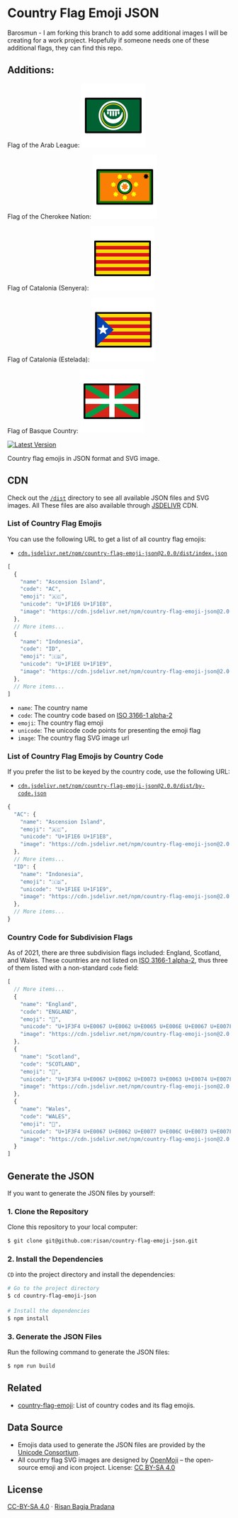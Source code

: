 # Country Flag Emoji JSON

Barosmun - I am forking this branch to add some additional images I will be creating for a work project. Hopefully if someone needs one of these additional flags, they can find this repo.

## Additions:
Flag of the Arab League:
![Arab League](https://raw.githubusercontent.com/Barosmun/country-flag-emoji-json/main/new/ARAB.svg)

Flag of the Cherokee Nation:
![Cherokee](https://raw.githubusercontent.com/Barosmun/country-flag-emoji-json/main/new/CHR.svg)

Flag of Catalonia (Senyera):
![Senyera](https://raw.githubusercontent.com/Barosmun/country-flag-emoji-json/main/new/SENYERA.svg)

Flag of Catalonia (Estelada):
![Estelada](https://raw.githubusercontent.com/Barosmun/country-flag-emoji-json/main/new/ESTELADA.svg)

Flag of Basque Country:
![Basque](https://raw.githubusercontent.com/Barosmun/country-flag-emoji-json/main/new/BASQUE.svg)



[![Latest Version](https://badgen.net/npm/v/country-flag-emoji-json)](https://www.npmjs.com/package/country-flag-emoji-json)

Country flag emojis in JSON format and SVG image.

## CDN

Check out the [`/dist`](https://github.com/risan/country-flag-emoji-json/tree/master/dist) directory to see all available JSON files and SVG images. All These files are also available through [JSDELIVR](https://www.jsdelivr.com/package/npm//country-flag-emoji-json?path=dist) CDN.

### List of Country Flag Emojis

You can use the following URL to get a list of all country flag emojis:

- [`cdn.jsdelivr.net/npm/country-flag-emoji-json@2.0.0/dist/index.json`](https://cdn.jsdelivr.net/npm/country-flag-emoji-json@2.0.0/dist/index.json)

```js
[
  {
    "name": "Ascension Island",
    "code": "AC",
    "emoji": "🇦🇨",
    "unicode": "U+1F1E6 U+1F1E8",
    "image": "https://cdn.jsdelivr.net/npm/country-flag-emoji-json@2.0.0/dist/images/AC.svg"
  },
  // More items...
  {
    "name": "Indonesia",
    "code": "ID",
    "emoji": "🇮🇩",
    "unicode": "U+1F1EE U+1F1E9",
    "image": "https://cdn.jsdelivr.net/npm/country-flag-emoji-json@2.0.0/dist/images/ID.svg"
  },
  // More items...
]
```

- `name`: The country name
- `code`: The country code based on [ISO 3166-1 alpha-2](https://en.wikipedia.org/wiki/ISO_3166-1_alpha-2)
- `emoji`: The country flag emoji
- `unicode`: The unicode code points for presenting the emoji flag
- `image`: The country flag SVG image url

### List of Country Flag Emojis by Country Code

If you prefer the list to be keyed by the country code, use the following URL:

- [`cdn.jsdelivr.net/npm/country-flag-emoji-json@2.0.0/dist/by-code.json`](https://cdn.jsdelivr.net/npm/country-flag-emoji-json@2.0.0/dist/by-code.json)

```js
{
  "AC": {
    "name": "Ascension Island", 
    "emoji": "🇦🇨", 
    "unicode": "U+1F1E6 U+1F1E8", 
    "image": "https://cdn.jsdelivr.net/npm/country-flag-emoji-json@2.0.0/dist/images/AC.svg"
  },
  // More items...
  "ID": {
    "name": "Indonesia",
    "emoji": "🇮🇩",
    "unicode": "U+1F1EE U+1F1E9",
    "image": "https://cdn.jsdelivr.net/npm/country-flag-emoji-json@2.0.0/dist/images/ID.svg"
  },
  // More items...
}
```

### Country Code for Subdivision Flags

As of 2021, there are three subdivision flags included: England, Scotland, and Wales. These countries are not listed on [ISO 3166-1 alpha-2](https://en.wikipedia.org/wiki/ISO_3166-1_alpha-2), thus three of them listed with a non-standard `code` field:

```js
[
  // More items...
  {
    "name": "England",
    "code": "ENGLAND",
    "emoji": "🏴󠁧󠁢󠁥󠁮󠁧󠁿",
    "unicode": "U+1F3F4 U+E0067 U+E0062 U+E0065 U+E006E U+E0067 U+E007F",
    "image": "https://cdn.jsdelivr.net/npm/country-flag-emoji-json@2.0.0/dist/images/ENGLAND.svg"
  },
  {
    "name": "Scotland",
    "code": "SCOTLAND",
    "emoji": "🏴󠁧󠁢󠁳󠁣󠁴󠁿",
    "unicode": "U+1F3F4 U+E0067 U+E0062 U+E0073 U+E0063 U+E0074 U+E007F",
    "image": "https://cdn.jsdelivr.net/npm/country-flag-emoji-json@2.0.0/dist/images/SCOTLAND.svg"
  },
  {
    "name": "Wales",
    "code": "WALES",
    "emoji": "🏴󠁧󠁢󠁷󠁬󠁳󠁿",
    "unicode": "U+1F3F4 U+E0067 U+E0062 U+E0077 U+E006C U+E0073 U+E007F",
    "image": "https://cdn.jsdelivr.net/npm/country-flag-emoji-json@2.0.0/dist/images/WALES.svg"
  }
]
```

## Generate the JSON

If you want to generate the JSON files by yourself:

### 1. Clone the Repository

Clone this repository to your local computer:

```bash
$ git clone git@github.com:risan/country-flag-emoji-json.git
```

### 2. Install the Dependencies

`CD` into the project directory and install the dependencies:

```bash
# Go to the project directory
$ cd country-flag-emoji-json

# Install the dependencies
$ npm install
```

### 3. Generate the JSON Files

Run the following command to generate the JSON files:

```bash
$ npm run build
```

## Related

- [country-flag-emoji](https://github.com/risan/country-flag-emoji): List of country codes and its flag emojis.

## Data Source

- Emojis data used to generate the JSON files are provided by the [Unicode Consortium](https://www.unicode.org/).
- All country flag SVG images are designed by [OpenMoji](https://openmoji.org/) – the open-source emoji and icon project. License: [CC BY-SA 4.0](https://creativecommons.org/licenses/by-sa/4.0/)

## License

[CC-BY-SA 4.0](https://github.com/risan/country-flag-emoji-json/blob/master/LICENSE.txt) · [Risan Bagja Pradana](https://risanb.com)
